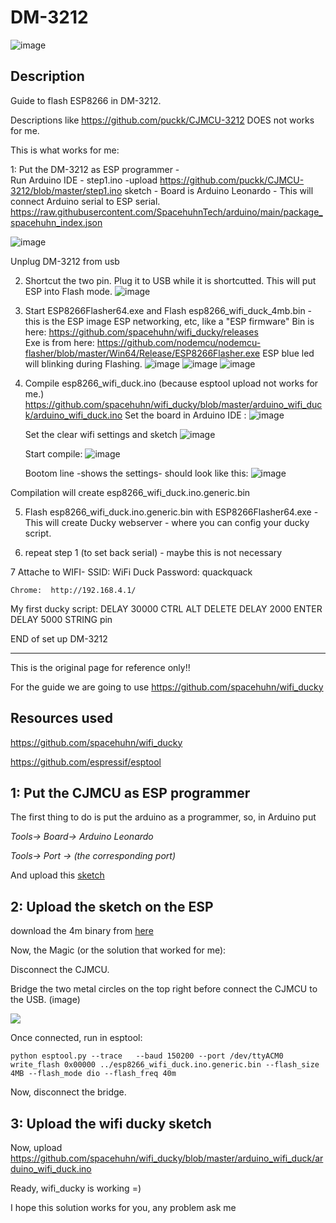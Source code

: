 
# DM-3212

![image](https://user-images.githubusercontent.com/7502315/167411267-cb019812-e536-4b50-885d-2c4ccfe00244.png)


## Description 

Guide to flash ESP8266 in DM-3212. 

Descriptions like https://github.com/puckk/CJMCU-3212 DOES not works for me.

This is what works for me:


1: Put the DM-3212 as ESP programmer  -  
    Run Arduino IDE -  step1.ino -upload https://github.com/puckk/CJMCU-3212/blob/master/step1.ino sketch - 
    Board is Arduino Leonardo - This will connect Arduino serial to ESP serial.
    https://raw.githubusercontent.com/SpacehuhnTech/arduino/main/package_spacehuhn_index.json


![image](https://user-images.githubusercontent.com/7502315/167414322-47b374a2-56fe-4562-899b-a19e58edf1d8.png)


Unplug DM-3212 from usb

2. Shortcut the two pin. Plug it to USB while it is shortcutted. This will put ESP into Flash mode. 
    ![image](https://user-images.githubusercontent.com/7502315/167409876-4c3b91f8-1589-4791-81d2-dd999f3e6391.png)


3. Start ESP8266Flasher64.exe and Flash esp8266_wifi_duck_4mb.bin - this is the ESP image ESP networking, etc, like a "ESP firmware"
    Bin is here: https://github.com/spacehuhn/wifi_ducky/releases   
    Exe is from here: https://github.com/nodemcu/nodemcu-flasher/blob/master/Win64/Release/ESP8266Flasher.exe
    ESP blue led will blinking during Flashing.
    ![image](https://user-images.githubusercontent.com/7502315/167412778-79dc01eb-5bbd-4845-ad6e-89dfd2727b94.png)
    ![image](https://user-images.githubusercontent.com/7502315/167412846-e7c253d7-67c3-421e-8e2a-7ac3c9f5ccfb.png)
    ![image](https://user-images.githubusercontent.com/7502315/167413382-a39dc490-737a-4bb0-a334-1d03f1d45ab7.png)

    
4. Compile esp8266_wifi_duck.ino  (because esptool upload not works for me.)
    https://github.com/spacehuhn/wifi_ducky/blob/master/arduino_wifi_duck/arduino_wifi_duck.ino
    Set the board in Arduino IDE :
    ![image](https://user-images.githubusercontent.com/7502315/167409991-3e7b4fa8-1381-4090-8bf1-247619dc83d2.png)

    Set the clear wifi settings and sketch
    ![image](https://user-images.githubusercontent.com/7502315/167410257-53aafbaf-62c6-42de-a0c9-cc124e1e28dc.png)


    Start compile:
    ![image](https://user-images.githubusercontent.com/7502315/167410290-6b3f8dae-d86f-4fbd-b542-4ea04e71cd84.png)

    Bootom line -shows the settings- should look like this:
    ![image](https://user-images.githubusercontent.com/7502315/167410428-978a1371-657e-42dd-af4d-6e88bfd9508e.png)

Compilation will create esp8266_wifi_duck.ino.generic.bin 

5. Flash esp8266_wifi_duck.ino.generic.bin with ESP8266Flasher64.exe  - This will create Ducky webserver - 
    where you can config your ducky script.

6. repeat step 1 (to set back serial) - maybe this is not necessary

7 Attache to WIFI- SSID: WiFi Duck
    Password: quackquack

    Chrome:  http://192.168.4.1/ 

My first ducky script:
DELAY 30000
CTRL   ALT   DELETE
DELAY 2000
ENTER
DELAY 5000
STRING pin




END of set up DM-3212 


---------------------------------------------------------------------------------------------------------

This is the original page for reference only!!

For the guide we are going to use https://github.com/spacehuhn/wifi_ducky 

## Resources used

https://github.com/spacehuhn/wifi_ducky

https://github.com/espressif/esptool


## 1: Put the CJMCU as ESP programmer

The first thing to do is put the arduino as a programmer, so, in Arduino put 

  *Tools-> Board-> Arduino Leonardo*

  *Tools-> Port -> (the corresponding port)*

And upload this [sketch](https://github.com/puckk/CJMCU-3212/blob/master/step1.ino)


## 2: Upload the sketch on the ESP

download the 4m binary from [here](https://github.com/spacehuhn/wifi_ducky/releases)

Now, the Magic (or the solution that worked for me):

Disconnect the CJMCU.

Bridge the two metal circles on the top right before connect the CJMCU to the USB. (image)

![](https://i.imgur.com/5ght4Uu.jpg)

Once connected, run in esptool:

```
python esptool.py --trace   --baud 150200 --port /dev/ttyACM0 write_flash 0x00000 ../esp8266_wifi_duck.ino.generic.bin --flash_size 4MB --flash_mode dio --flash_freq 40m
```

Now, disconnect the bridge.


## 3: Upload the wifi ducky sketch

Now, upload https://github.com/spacehuhn/wifi_ducky/blob/master/arduino_wifi_duck/arduino_wifi_duck.ino

Ready, wifi_ducky is working =)

I hope this solution works for you, any problem ask me
